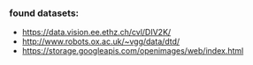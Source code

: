 ### found datasets:
- https://data.vision.ee.ethz.ch/cvl/DIV2K/
- http://www.robots.ox.ac.uk/~vgg/data/dtd/
- https://storage.googleapis.com/openimages/web/index.html
